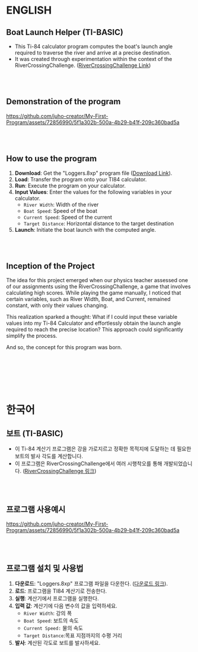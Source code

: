 # ENGLISH

## Boat Launch Helper (TI-BASIC)
* This Ti-84 calculator program computes the boat's launch angle required to traverse the river and arrive at a precise destination. <br />
* It was created through experimentation within the context of the RiverCrossingChallenge.  ([RiverCrossingChallenge Link](http://thephysicsaviary.com/Physics/Programs/Games/RiverCrossingChallenge/))

<br />
<br />

## Demonstration of the program
https://github.com/juho-creator/My-First-Program/assets/72856990/5f1a302b-500a-4b29-b41f-209c360bad5a

<br />
<br />

## How to use the program
1. **Download**: Get the "Loggers.8xp" program file ([Download Link](https://github.com/juho-creator/Ti84-BoatLaunchHelper/blob/main/Loggers.8xp)).
2. **Load**: Transfer the program onto your TI84 calculator.
3. **Run**: Execute the program on your calculator.
4. **Input Values**: Enter the values for the following variables in your calculator.
     * `River Width`: Width of the river
     * `Boat Speed`: Speed of the boat
     * `Current Speed`: Speed of the current
     * `Target Distance`: Horizontal distance to the target destination
5. **Launch**: Initiate the boat launch with the computed angle.

<br />
<br />

## Inception of the Project
The idea for this project emerged when our physics teacher assessed one of our assignments using the RiverCrossingChallenge, a game that involves calculating high scores. While playing the game manually, I noticed that certain variables, such as River Width, Boat, and Current, remained constant, with only their values changing.

This realization sparked a thought: What if I could input these variable values into my Ti-84 Calculator and effortlessly obtain the launch angle required to reach the precise location? This approach could significantly simplify the process.

And so, the concept for this program was born.

<br />
<br />
<br />
<br />
<br />

# 한국어

## 보트  (TI-BASIC)
* 이 Ti-84 계산기 프로그램은 강을 가로지르고 정확한 목적지에 도달하는 데 필요한 보트의 발사 각도를 계산합니다.
* 이 프로그램은 RiverCrossingChallenge에서 여러 시행착오를 통해 개발되었습니다. ([RiverCrossingChallenge 링크](http://thephysicsaviary.com/Physics/Programs/Games/RiverCrossingChallenge/))

<br />
<br />

## 프로그램 사용예시
https://github.com/juho-creator/My-First-Program/assets/72856990/5f1a302b-500a-4b29-b41f-209c360bad5a

<br />
<br />

## 프로그램 설치 및 사용법
1. **다운로드**: "Loggers.8xp" 프로그램 파일을 다운한다. ([다운로드 링크](https://github.com/juho-creator/Ti84-BoatLaunchHelper/blob/main/Loggers.8xp)).
2. **로드**: 프로그램을 TI84 계산기로 전송한다.
3. **실행**: 계산기에서 프로그램을 실행한다.
4. **입력 값**: 계산기에 다음 변수의 값을 입력하세요.
    * `River Width`: 강의 폭
    * `Boat Speed`: 보트의 속도
    * `Current Speed:` 물의 속도
    * `Target Distance`:목표 지점까지의 수평 거리
6. **발사**: 계산된 각도로 보트를 발사하세요.

